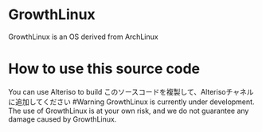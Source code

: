 # GrowthLinux
GrowthLinux is an OS derived from ArchLinux
# How to use this source code
You can use Alteriso to build
このソースコードを複製して、Alterisoチャネルに追加してください
#Warning
GrowthLinux is currently under development. The use of GrowthLinux is at your own risk, and we do not guarantee any damage caused by GrowthLinux.
